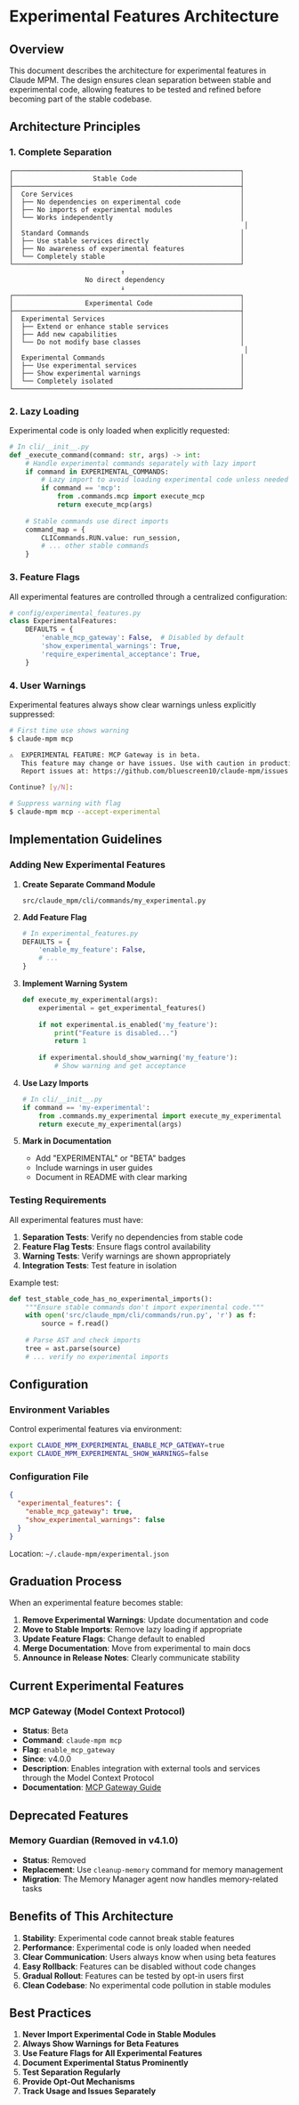 # Experimental Features Architecture

## Overview

This document describes the architecture for experimental features in Claude MPM. The design ensures clean separation between stable and experimental code, allowing features to be tested and refined before becoming part of the stable codebase.

## Architecture Principles

### 1. Complete Separation

```
┌─────────────────────────────────────────────────────────┐
│                    Stable Code                          │
├─────────────────────────────────────────────────────────┤
│  Core Services                                          │
│  ├── No dependencies on experimental code               │
│  ├── No imports of experimental modules                 │
│  └── Works independently                                │
│                                                          │
│  Standard Commands                                      │
│  ├── Use stable services directly                       │
│  ├── No awareness of experimental features              │
│  └── Completely stable                                  │
└─────────────────────────────────────────────────────────┘
                            ↑
                   No direct dependency
                            ↓
┌─────────────────────────────────────────────────────────┐
│                  Experimental Code                      │
├─────────────────────────────────────────────────────────┤
│  Experimental Services                                  │
│  ├── Extend or enhance stable services                  │
│  ├── Add new capabilities                               │
│  └── Do not modify base classes                         │
│                                                          │
│  Experimental Commands                                  │
│  ├── Use experimental services                          │
│  ├── Show experimental warnings                         │
│  └── Completely isolated                                │
└─────────────────────────────────────────────────────────┘
```

### 2. Lazy Loading

Experimental code is only loaded when explicitly requested:

```python
# In cli/__init__.py
def _execute_command(command: str, args) -> int:
    # Handle experimental commands separately with lazy import
    if command in EXPERIMENTAL_COMMANDS:
        # Lazy import to avoid loading experimental code unless needed
        if command == 'mcp':
            from .commands.mcp import execute_mcp
            return execute_mcp(args)
    
    # Stable commands use direct imports
    command_map = {
        CLICommands.RUN.value: run_session,
        # ... other stable commands
    }
```

### 3. Feature Flags

All experimental features are controlled through a centralized configuration:

```python
# config/experimental_features.py
class ExperimentalFeatures:
    DEFAULTS = {
        'enable_mcp_gateway': False,  # Disabled by default
        'show_experimental_warnings': True,
        'require_experimental_acceptance': True,
    }
```

### 4. User Warnings

Experimental features always show clear warnings unless explicitly suppressed:

```bash
# First time use shows warning
$ claude-mpm mcp

⚠️  EXPERIMENTAL FEATURE: MCP Gateway is in beta.
   This feature may change or have issues. Use with caution in production.
   Report issues at: https://github.com/bluescreen10/claude-mpm/issues

Continue? [y/N]: 

# Suppress warning with flag
$ claude-mpm mcp --accept-experimental
```

## Implementation Guidelines

### Adding New Experimental Features

1. **Create Separate Command Module**
   ```
   src/claude_mpm/cli/commands/my_experimental.py
   ```

2. **Add Feature Flag**
   ```python
   # In experimental_features.py
   DEFAULTS = {
       'enable_my_feature': False,
       # ...
   }
   ```

3. **Implement Warning System**
   ```python
   def execute_my_experimental(args):
       experimental = get_experimental_features()
       
       if not experimental.is_enabled('my_feature'):
           print("Feature is disabled...")
           return 1
       
       if experimental.should_show_warning('my_feature'):
           # Show warning and get acceptance
   ```

4. **Use Lazy Imports**
   ```python
   # In cli/__init__.py
   if command == 'my-experimental':
       from .commands.my_experimental import execute_my_experimental
       return execute_my_experimental(args)
   ```

5. **Mark in Documentation**
   - Add "EXPERIMENTAL" or "BETA" badges
   - Include warnings in user guides
   - Document in README with clear marking

### Testing Requirements

All experimental features must have:

1. **Separation Tests**: Verify no dependencies from stable code
2. **Feature Flag Tests**: Ensure flags control availability
3. **Warning Tests**: Verify warnings are shown appropriately
4. **Integration Tests**: Test feature in isolation

Example test:
```python
def test_stable_code_has_no_experimental_imports():
    """Ensure stable commands don't import experimental code."""
    with open('src/claude_mpm/cli/commands/run.py', 'r') as f:
        source = f.read()
    
    # Parse AST and check imports
    tree = ast.parse(source)
    # ... verify no experimental imports
```

## Configuration

### Environment Variables

Control experimental features via environment:
```bash
export CLAUDE_MPM_EXPERIMENTAL_ENABLE_MCP_GATEWAY=true
export CLAUDE_MPM_EXPERIMENTAL_SHOW_WARNINGS=false
```

### Configuration File

```json
{
  "experimental_features": {
    "enable_mcp_gateway": true,
    "show_experimental_warnings": false
  }
}
```

Location: `~/.claude-mpm/experimental.json`

## Graduation Process

When an experimental feature becomes stable:

1. **Remove Experimental Warnings**: Update documentation and code
2. **Move to Stable Imports**: Remove lazy loading if appropriate
3. **Update Feature Flags**: Change default to enabled
4. **Merge Documentation**: Move from experimental to main docs
5. **Announce in Release Notes**: Clearly communicate stability

## Current Experimental Features

### MCP Gateway (Model Context Protocol)
- **Status**: Beta
- **Command**: `claude-mpm mcp`
- **Flag**: `enable_mcp_gateway`
- **Since**: v4.0.0
- **Description**: Enables integration with external tools and services through the Model Context Protocol
- **Documentation**: [MCP Gateway Guide](../13-mcp-gateway/README.md)

## Deprecated Features

### Memory Guardian (Removed in v4.1.0)
- **Status**: Removed
- **Replacement**: Use `cleanup-memory` command for memory management
- **Migration**: The Memory Manager agent now handles memory-related tasks

## Benefits of This Architecture

1. **Stability**: Experimental code cannot break stable features
2. **Performance**: Experimental code is only loaded when needed
3. **Clear Communication**: Users always know when using beta features
4. **Easy Rollback**: Features can be disabled without code changes
5. **Gradual Rollout**: Features can be tested by opt-in users first
6. **Clean Codebase**: No experimental code pollution in stable modules

## Best Practices

1. **Never Import Experimental Code in Stable Modules**
2. **Always Show Warnings for Beta Features**
3. **Use Feature Flags for All Experimental Features**
4. **Document Experimental Status Prominently**
5. **Test Separation Regularly**
6. **Provide Opt-Out Mechanisms**
7. **Track Usage and Issues Separately**